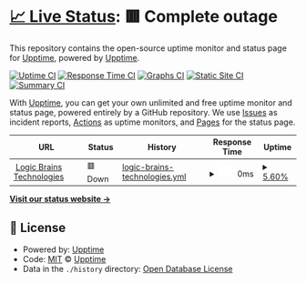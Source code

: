 # [📈 Live Status](https://demo.upptime.js.org): <!--live status--> **🟥 Complete outage**

This repository contains the open-source uptime monitor and status page for [Upptime](https://upptime.js.org), powered by [Upptime](https://github.com/upptime/upptime).

[![Uptime CI](https://github.com/Logic-Brains-Technologies/logicbrains-upptime/workflows/Uptime%20CI/badge.svg)](https://github.com/Logic-Brains-Technologies/logicbrains-upptime/actions?query=workflow%3A%22Uptime+CI%22)
[![Response Time CI](https://github.com/Logic-Brains-Technologies/logicbrains-upptime/workflows/Response%20Time%20CI/badge.svg)](https://github.com/Logic-Brains-Technologies/logicbrains-upptime/actions?query=workflow%3A%22Response+Time+CI%22)
[![Graphs CI](https://github.com/Logic-Brains-Technologies/logicbrains-upptime/workflows/Graphs%20CI/badge.svg)](https://github.com/Logic-Brains-Technologies/logicbrains-upptime/actions?query=workflow%3A%22Graphs+CI%22)
[![Static Site CI](https://github.com/Logic-Brains-Technologies/logicbrains-upptime/workflows/Static%20Site%20CI/badge.svg)](https://github.com/Logic-Brains-Technologies/logicbrains-upptime/actions?query=workflow%3A%22Static+Site+CI%22)
[![Summary CI](https://github.com/Logic-Brains-Technologies/logicbrains-upptime/workflows/Summary%20CI/badge.svg)](https://github.com/Logic-Brains-Technologies/logicbrains-upptime/actions?query=workflow%3A%22Summary+CI%22)

With [Upptime](https://upptime.js.org), you can get your own unlimited and free uptime monitor and status page, powered entirely by a GitHub repository. We use [Issues](https://github.com/upptime/upptime/issues) as incident reports, [Actions](https://github.com/Logic-Brains-Technologies/logicbrains-upptime/actions) as uptime monitors, and [Pages](https://demo.upptime.js.org) for the status page.

<!--start: status pages-->
<!-- This summary is generated by Upptime (https://github.com/upptime/upptime) -->
<!-- Do not edit this manually, your changes will be overwritten -->
<!-- prettier-ignore -->
| URL | Status | History | Response Time | Uptime |
| --- | ------ | ------- | ------------- | ------ |
| <img alt="" src="https://favicons.githubusercontent.com/logicbrains.cl" height="13"> [Logic Brains Technologies](https://logicbrains.cl) | 🟥 Down | [logic-brains-technologies.yml](https://github.com/Logic-Brains-Technologies/logicbrains-upptime/commits/HEAD/history/logic-brains-technologies.yml) | <details><summary><img alt="Response time graph" src="./graphs/logic-brains-technologies/response-time-week.png" height="20"> 0ms</summary><br><a href="https://status.logicbrains.cl/history/logic-brains-technologies"><img alt="Response time 0" src="https://img.shields.io/endpoint?url=https%3A%2F%2Fraw.githubusercontent.com%2FLogic-Brains-Technologies%2Flogicbrains-upptime%2FHEAD%2Fapi%2Flogic-brains-technologies%2Fresponse-time.json"></a><br><a href="https://status.logicbrains.cl/history/logic-brains-technologies"><img alt="24-hour response time 0" src="https://img.shields.io/endpoint?url=https%3A%2F%2Fraw.githubusercontent.com%2FLogic-Brains-Technologies%2Flogicbrains-upptime%2FHEAD%2Fapi%2Flogic-brains-technologies%2Fresponse-time-day.json"></a><br><a href="https://status.logicbrains.cl/history/logic-brains-technologies"><img alt="7-day response time 0" src="https://img.shields.io/endpoint?url=https%3A%2F%2Fraw.githubusercontent.com%2FLogic-Brains-Technologies%2Flogicbrains-upptime%2FHEAD%2Fapi%2Flogic-brains-technologies%2Fresponse-time-week.json"></a><br><a href="https://status.logicbrains.cl/history/logic-brains-technologies"><img alt="30-day response time 0" src="https://img.shields.io/endpoint?url=https%3A%2F%2Fraw.githubusercontent.com%2FLogic-Brains-Technologies%2Flogicbrains-upptime%2FHEAD%2Fapi%2Flogic-brains-technologies%2Fresponse-time-month.json"></a><br><a href="https://status.logicbrains.cl/history/logic-brains-technologies"><img alt="1-year response time 0" src="https://img.shields.io/endpoint?url=https%3A%2F%2Fraw.githubusercontent.com%2FLogic-Brains-Technologies%2Flogicbrains-upptime%2FHEAD%2Fapi%2Flogic-brains-technologies%2Fresponse-time-year.json"></a></details> | <details><summary><a href="https://status.logicbrains.cl/history/logic-brains-technologies">5.60%</a></summary><a href="https://status.logicbrains.cl/history/logic-brains-technologies"><img alt="All-time uptime 5.60%" src="https://img.shields.io/endpoint?url=https%3A%2F%2Fraw.githubusercontent.com%2FLogic-Brains-Technologies%2Flogicbrains-upptime%2FHEAD%2Fapi%2Flogic-brains-technologies%2Fuptime.json"></a><br><a href="https://status.logicbrains.cl/history/logic-brains-technologies"><img alt="24-hour uptime 5.60%" src="https://img.shields.io/endpoint?url=https%3A%2F%2Fraw.githubusercontent.com%2FLogic-Brains-Technologies%2Flogicbrains-upptime%2FHEAD%2Fapi%2Flogic-brains-technologies%2Fuptime-day.json"></a><br><a href="https://status.logicbrains.cl/history/logic-brains-technologies"><img alt="7-day uptime 5.60%" src="https://img.shields.io/endpoint?url=https%3A%2F%2Fraw.githubusercontent.com%2FLogic-Brains-Technologies%2Flogicbrains-upptime%2FHEAD%2Fapi%2Flogic-brains-technologies%2Fuptime-week.json"></a><br><a href="https://status.logicbrains.cl/history/logic-brains-technologies"><img alt="30-day uptime 5.60%" src="https://img.shields.io/endpoint?url=https%3A%2F%2Fraw.githubusercontent.com%2FLogic-Brains-Technologies%2Flogicbrains-upptime%2FHEAD%2Fapi%2Flogic-brains-technologies%2Fuptime-month.json"></a><br><a href="https://status.logicbrains.cl/history/logic-brains-technologies"><img alt="1-year uptime 5.60%" src="https://img.shields.io/endpoint?url=https%3A%2F%2Fraw.githubusercontent.com%2FLogic-Brains-Technologies%2Flogicbrains-upptime%2FHEAD%2Fapi%2Flogic-brains-technologies%2Fuptime-year.json"></a></details>

<!--end: status pages-->

[**Visit our status website →**](https://status.logicbrains.cl)

## 📄 License

- Powered by: [Upptime](https://github.com/upptime/upptime)
- Code: [MIT](./LICENSE) © [Upptime](https://upptime.js.org)
- Data in the `./history` directory: [Open Database License](https://opendatacommons.org/licenses/odbl/1-0/)
